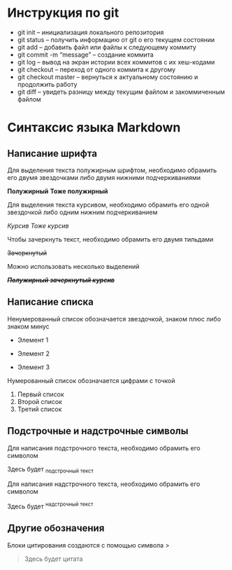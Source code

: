 # Инструкция по git

* git init – инициализация локального репозитория
* git status – получить информацию от git о его текущем состоянии
* git add – добавить файл или файлы к следующему коммиту
* git commit -m “message” – создание коммита
* git log – вывод на экран истории всех коммитов с их хеш-кодами
* git checkout – переход от одного коммита к другому
* git checkout master – вернуться к актуальному состоянию и продолжить работу
* git diff – увидеть разницу между текущим файлом и закоммиченным файлом

# Синтаксис языка Markdown
## Написание шрифта 

Для выделения текста полужирным шрифтом, необходимо обрамить его двумя звездочками либо двумя нижними подчеркиваниями 

**Полужирный** __Тоже полужирный__

Для выделения текста курсивом, необходимо обрамить его одной звездочкой либо одним нижним подчеркиванием

*Курсив* _Тоже курсив_

Чтобы зачеркнуть текст, необходимо обрамить его двумя тильдами 

~~Зачеркнутый~~

Можно использовать несколько выделений 

_**~~Полужирный зачеркнутый курсив~~**_

## Написание списка

Ненумерованный список обозначается звездочкой, знаком плюс либо знаком минус 
* Элемент 1
- Элемент 2
+ Элемент 3

Нумерованный список обозначается цифрами с точкой
1. Первый список 
2. Второй список 
3. Третий список 

## Подстрочные и надстрочные символы

Для написания подстрочного текста, необходимо обрамить его символом <sub>

Здесь будет <sub>подстрочный текст<sub>

Для написания надстрочного текста, необходимо обрамить его символом <sup>

Здесь будет <sup>надстрочный текст<sup>

## Другие обозначения 
Блоки цитирования создаются с помощью символа >
> Здесь будет цитата